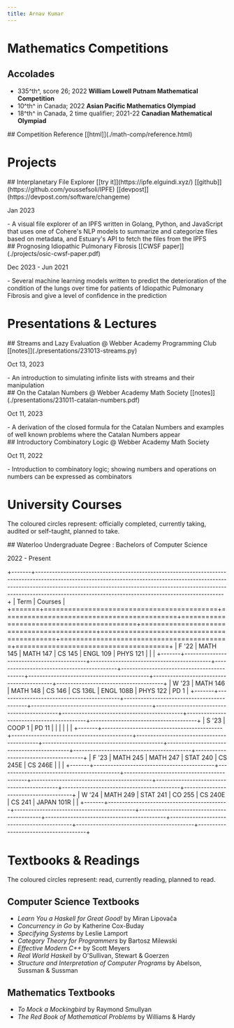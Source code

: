 ```yaml
---
title: Arnav Kumar
---
```


# Mathematics Competitions

## Accolades

- 335^th^, score 26; 2022 **William Lowell Putnam Mathematical Competition**
- 10^th^ in Canada; 2022 **Asian Pacific Mathematics Olympiad**
- 18^th^ in Canada, 2 time qualifier; 2021-22 **Canadian Mathematical Olympiad**

<hgroup>
## Competition Reference
[[html]](./math-comp/reference.html)
</hgroup>

## 

# Projects

<hgroup>
## Interplanetary File Explorer
[[try it]](https://ipfe.elguindi.xyz/) [[github]](https://github.com/youssefsoli/IPFE) [[devpost]](https://devpost.com/software/changeme)
<p class="date">Jan 2023</p>
</hgroup>
- A visual file explorer of an IPFS written in Golang, Python, and JavaScript that uses one of Cohere's NLP models to summarize and categorize files based on metadata, and Estuary's API to fetch the files from the IPFS

<hgroup>
## Prognosing Idiopathic Pulmonary Fibrosis
[[CWSF paper]](./projects/osic-cwsf-paper.pdf)
<p class="date">Dec 2023 - Jun 2021</p>
</hgroup>
- Several machine learning models written to predict the deterioration of the condition of the lungs over time for patients of Idiopathic Pulmonary Fibrosis and give a level of confidence in the prediction

# Presentations & Lectures

<hgroup>
## Streams and Lazy Evaluation
@ Webber Academy Programming Club
[[notes]](./presentations/231013-streams.py)
<p class="date">Oct 13, 2023</p>
</hgroup>
- An introduction to simulating infinite lists with streams and their manipulation

<hgroup>
## On the Catalan Numbers
@ Webber Academy Math Society
[[notes]](./presentations/231011-catalan-numbers.pdf)
<p class="date">Oct 11, 2023</p>
</hgroup>
- A derivation of the closed formula for the Catalan Numbers and examples of well known problems where the Catalan Numbers appear

<hgroup>
## Introductory Combinatory Logic
@ Webber Academy Math Society
<p class="date">Oct 11, 2022</p>
</hgroup>
- Introduction to combinatory logic; showing numbers and operations on numbers can be expressed as combinators

# University Courses

The coloured circles represent:
<span class="green ball"></span> officially completed, <span class="yellow ball"></span> currently taking, <span class="aqua ball"></span> audited or self-taught, <span class="red ball"></span> planned to take.

<hgroup>
## Waterloo Undergraduate Degree
: Bachelors of Computer Science
<p class="date">2022 - Present</p>
</hgroup>

+-------+-------------------------------------------------------------------------------------------------------------------------------------------------------------------------------------------------------------------------------------------------------------------------------------------------------------+
| Term  | Courses                                                                                                                                                                                                                                                                                                     |
+=======+===========================================+===========================================+===========================================+===========================================+===========================================+==========================================+======================================+
| F '22 | <span class="green ball"></span>MATH 145  | <span class="green ball"></span>MATH 147  | <span class="green ball"></span>CS 145    | <span class="green ball"></span>ENGL 109  | <span class="green ball"></span>PHYS 121  |                                          |                                      |
+-------+-------------------------------------------+-------------------------------------------+-------------------------------------------+-------------------------------------------+-------------------------------------------+------------------------------------------+--------------------------------------+
| W '23 | <span class="green ball"></span>MATH 146  | <span class="green ball"></span>MATH 148  | <span class="green ball"></span>CS 146    | <span class="green ball"></span>CS 136L   | <span class="green ball"></span>ENGL 108B | <span class="green ball"></span>PHYS 122 | <span class="green ball"></span>PD 1 |
+-------+-------------------------------------------+-------------------------------------------+-------------------------------------------+-------------------------------------------+-------------------------------------------+------------------------------------------+--------------------------------------+
| S '23 | <span class="green ball"></span>COOP 1    | <span class="green ball"></span>PD 11     |                                           |                                           |                                           |                                          |                                      |
+-------+-------------------------------------------+-------------------------------------------+-------------------------------------------+-------------------------------------------+-------------------------------------------+------------------------------------------+--------------------------------------+
| F '23 | <span class="yellow ball"></span>MATH 245 | <span class="yellow ball"></span>MATH 247 | <span class="yellow ball"></span>STAT 240 | <span class="yellow ball"></span>CS 245E  | <span class="yellow ball"></span>CS 246E  |                                          |                                      |
+-------+-------------------------------------------+-------------------------------------------+-------------------------------------------+-------------------------------------------+-------------------------------------------+------------------------------------------+--------------------------------------+
| W '24 | <span class="red ball"></span>MATH 249    | <span class="red ball"></span>STAT 241    | <span class="red ball"></span>CO 255      | <span class="red ball"></span>CS 240E     | <span class="red ball"></span>CS 241      | <span class="red ball"></span>JAPAN 101R |                                      |
+-------+-------------------------------------------+-------------------------------------------+-------------------------------------------+-------------------------------------------+-------------------------------------------+------------------------------------------+--------------------------------------+

# Textbooks & Readings

The coloured circles represent:
<span class="green ball"></span> read, <span class="yellow ball"></span> currently reading, <span class="red ball"></span> planned to read.

## Computer Science Textbooks

- <span class="green ball"></span> *Learn You a Haskell for Great Good!* by Miran Lipovača
- <span class="yellow ball"></span> *Concurrency in Go* by Katherine Cox-Buday
- <span class="yellow ball"></span> *Specifying Systems* by Leslie Lamport
- <span class="yellow ball"></span> *Category Theory for Programmers* by Bartosz Milewski
- <span class="yellow ball"></span> *Effective Modern C++* by Scott Meyers
- <span class="red ball"></span> *Real World Haskell* by O'Sullivan, Stewart & Goerzen
- <span class="red ball"></span> *Structure and Interpretation of Computer Programs* by Abelson, Sussman & Sussman

## Mathematics Textbooks

- <span class="green ball"></span> *To Mock a Mockingbird* by Raymond Smullyan
- <span class="yellow ball"></span> *The Red Book of Mathematical Problems* by Williams & Hardy


